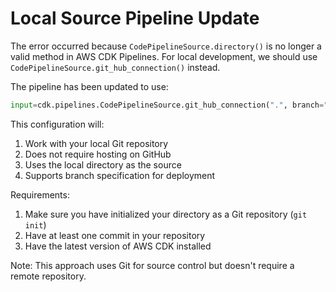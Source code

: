 # Local Source Pipeline Update

The error occurred because `CodePipelineSource.directory()` is no longer a valid method in AWS CDK Pipelines. For local development, we should use `CodePipelineSource.git_hub_connection()` instead.

The pipeline has been updated to use:
```python
input=cdk.pipelines.CodePipelineSource.git_hub_connection(".", branch="main")
```

This configuration will:
1. Work with your local Git repository
2. Does not require hosting on GitHub
3. Uses the local directory as the source
4. Supports branch specification for deployment

Requirements:
1. Make sure you have initialized your directory as a Git repository (`git init`)
2. Have at least one commit in your repository
3. Have the latest version of AWS CDK installed

Note: This approach uses Git for source control but doesn't require a remote repository.